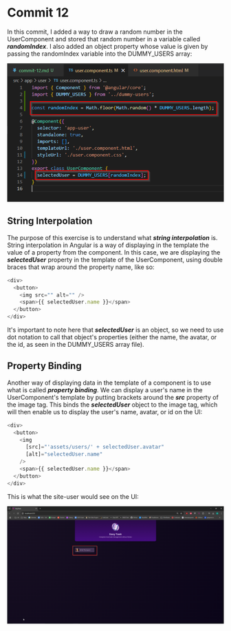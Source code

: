 # Commit 12

In this commit, I added a way to draw a random number in the UserComponent and stored that random number in a variable called **_randomIndex_**. I also added an object property whose value is given by passing the randomIndex variable into the DUMMY_USERS array:

![create-random-user](create-random-user.png)

## String Interpolation

The purpose of this exercise is to understand what **_string interpolation_** is. String interpolation in Angular is a way of displaying in the template the value of a property from the component. In this case, we are displaying the **_selectedUser_** property in the template of the UserComponent, using double braces that wrap around the property name, like so:

```typescript
<div>
  <button>
    <img src="" alt="" />
    <span>{{ selectedUser.name }}</span>
  </button>
</div>
```

It's important to note here that **_selectedUser_** is an object, so we need to use dot notation to call that object's properties (either the name, the avatar, or the id, as seen in the DUMMY_USERS array file).

## Property Binding

Another way of displaying data in the template of a component is to use what is called **_property binding_**. We can display a user's name in the UserComponent's template by putting brackets around the **_src_** property of the image tag. This binds the **_selectedUser_** object to the image tag, which will then enable us to display the user's name, avatar, or id on the UI:

```typescript
<div>
  <button>
    <img
      [src]="'assets/users/' + selectedUser.avatar"
      [alt]="selectedUser.name"
    />
    <span>{{ selectedUser.name }}</span>
  </button>
</div>
```

This is what the site-user would see on the UI:

![user-name-avatar](user-name-avatar.png)
